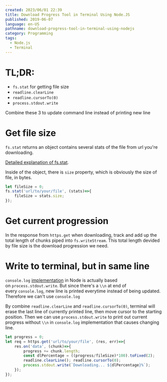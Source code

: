```yaml
---
created: 2023/06/01 22:39
title: Download Progress Tool in Terminal Using Node.JS
published: 2019-06-07
language: en-US
pathname: download-progress-tool-in-terminal-using-nodejs
category: Programming
tags:
  - Node.js
  - Terminal
---
```

# TL;DR:

- `fs.stat`
	for getting file size
- `readline.clearLine`
- `readline.cursorTo(0)`
- `process.stdout.write`

Combine these 3 to update command line instead of printing new line

# Get file size

`fs.stat` returns an object contains several stats of the file from url you're downloading.

[Detailed explanation of fs.stat](https://nodejs.org/api/fs.html#fs_class_fs_stats).

Inside of the object, there is `size` property, which is obviously the size of file, in bytes.

```js
let fileSize = 0;
fs.stat('url/to/your/file', (stats)=>{
	fileSize = stats.size;
});
```

# Get current progression

In the response from `https.get` when downloading, track and add up the total length of chunks piped into `fs.writeStream`. This total length devided by file size is the download progression we need.

# Write to terminal, but in same line

`console.log` [implementation](https://nodejs.org/docs/v0.3.1/api/process.html#process.stdout) in Node is actually based on `process.stdout.write`. But since there's a `\\n` at end of every `console.log`, new line is printed everytime instead of being updated. Therefore we can't use `console.log`

By combine `readline.clearLine` and `readline.cursorTo(0)`, terminal will erase the last line of currently printed line, then move cursor to the starting position. Then we can use `process.stdout.write` to print out current progress without `\\n` in `console.log` implementation that causes changing line.

```js
let progress = 0;
let req = https.get('url/to/your/file', (res, err)=>{
	res.on('data', (chunk)=>{
		progress += chunk.length;
		const dlPercentage = ((progress/fileSize)*100).toFixed(2);
		readline.clearLine(); readline.cursorTo(0);
		process.stdout.write(`Downloading... ${dlPercentage}%`);
	});
});
```
